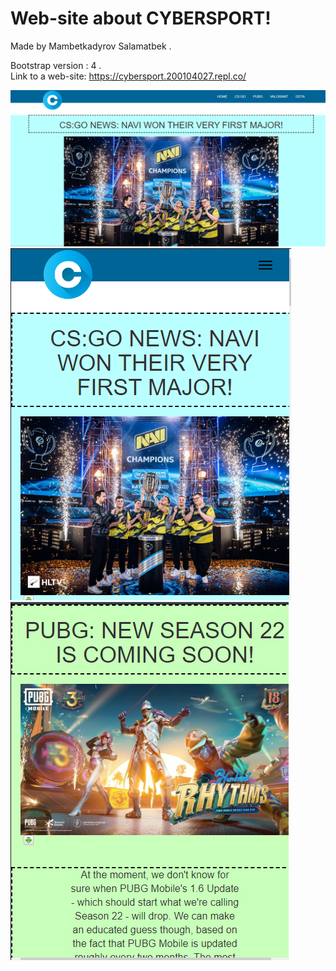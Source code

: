 # Web-site about CYBERSPORT!

Made by Mambetkadyrov Salamatbek .<br>

Bootstrap version : 4 .<br>
Link to a web-site: https://cybersport.200104027.repl.co/ <br>

![Screenshot1](https://github.com/Sakubek1337/cybersport/blob/main/screenshots/sc1.PNG)<br>
![Screenshot2](https://github.com/Sakubek1337/cybersport/blob/main/screenshots/sc2.PNG)<br>
![Screenshot3](https://github.com/Sakubek1337/cybersport/blob/main/screenshots/sc3.PNG)<br>
